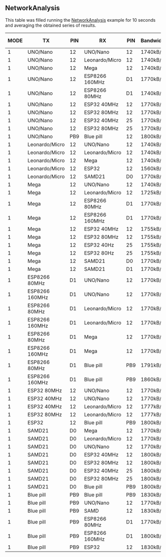 ## NetworkAnalysis
This table was filled running the [NetworkAnalysis](../../../../examples/ARDUINO/Local/SoftwareBitBang/NetworkAnalysis) example for 10 seconds and averaging the obtained series of results.

| MODE | TX             | PIN | RX             | PIN | Bandwidth | Packets/s | Success rate |
|------|----------------|-----|----------------|-----|-----------|-----------|--------------|
| 1    | UNO/Nano       | 12  | UNO/Nano       | 12  | 1740kB/s  | 58        | 100%         |
| 1    | UNO/Nano       | 12  | Leonardo/Micro | 12  | 1740kB/s  | 58        | 100%         |
| 1    | UNO/Nano       | 12  | Mega           | 12  | 1740kB/s  | 58        | 100%         |
| 1    | UNO/Nano       | 12  | ESP8266 160MHz | D1  | 1770kB/s  | 59        | 100%         |
| 1    | UNO/Nano       | 12  | ESP8266 80MHz  | D1  | 1740kB/s  | 58        | 98.28%       |
| 1    | UNO/Nano       | 12  | ESP32 40MHz    | 12  | 1770kB/s  | 59        | 100%         |
| 1    | UNO/Nano       | 12  | ESP32 80MHz    | 12  | 1770kB/s  | 59        | 100%         |
| 1    | UNO/Nano       | 12  | ESP32 40MHz    | 25  | 1770kB/s  | 59        | 100%         |
| 1    | UNO/Nano       | 12  | ESP32 80MHz    | 25  | 1770kB/s  | 59        | 100%         |
| 1    | UNO/Nano       | PB9 | Blue pill      | 12  | 1800kB/s  | 60        | 100%         |
| 1    | Leonardo/Micro | 12  | UNO/Nano       | 12  | 1740kB/s  | 58        | 100%         |
| 1    | Leonardo/Micro | 12  | Leonardo/Micro | 12  | 1740kB/s  | 58        | 100%         |
| 1    | Leonardo/Micro | 12  | Mega           | 12  | 1740kB/s  | 58        | 100%         |
| 1    | Leonardo/Micro | 12  | ESP32          | 12  | 1560kB/s  | 52        | 86.54%       |
| 1    | Leonardo/Micro | 12  | SAMD21         | D0  | 1770kB/s  | 59        | 100%         |
| 1    | Mega           | 12  | UNO/Nano       | 12  | 1740kB/s  | 58        | 100%         |
| 1    | Mega           | 12  | Leonardo/Micro | 12  | 1725kB/s  | 58        | 100%         |
| 1    | Mega           | 12  | ESP8266 80MHz  | D1  | 1770kB/s  | 59        | 100%         |
| 1    | Mega           | 12  | ESP8266 160MHz | D1  | 1770kB/s  | 59        | 100%         |
| 1    | Mega           | 12  | ESP32 40MHz    | 12  | 1755kB/s  | 58.5      | 99.5%        |
| 1    | Mega           | 12  | ESP32 80MHz    | 12  | 1755kB/s  | 58.5      | 99.5%        |
| 1    | Mega           | 12  | ESP32 40Hz     | 25  | 1755kB/s  | 58.5      | 99.5%        |
| 1    | Mega           | 12  | ESP32 80Hz     | 25  | 1755kB/s  | 58.5      | 99.5%        |
| 1    | Mega           | 12  | SAMD21         | D0  | 1770kB/s  | 59        | 100%         |
| 1    | Mega           | 12  | SAMD21         | D1  | 1770kB/s  | 59        | 100%         |
| 1    | ESP8266 80MHz  | D1  | UNO/Nano       | 12  | 1770kB/s  | 59        | 100%         |
| 1    | ESP8266 160MHz | D1  | UNO/Nano       | 12  | 1770kB/s  | 59        | 100%         |
| 1    | ESP8266 80MHz  | D1  | Leonardo/Micro | 12  | 1770kB/s  | 59        | 100%         |
| 1    | ESP8266 160MHz | D1  | Leonardo/Micro | 12  | 1770kB/s  | 59        | 100%         |
| 1    | ESP8266 80MHz  | D1  | Mega           | 12  | 1770kB/s  | 59        | 100%         |
| 1    | ESP8266 160MHz | D1  | Mega           | 12  | 1770kB/s  | 59        | 100%         |
| 1    | ESP8266 80MHz  | D1  | Blue pill      | PB9 | 1791kB/s  | 61        | 97.9%        |
| 1    | ESP8266 160MHz | D1  | Blue pill      | PB9 | 1860kB/s  | 59        | 100%         |
| 1    | ESP32 80MHz    | 12  | UNO/Nano       | 12  | 1770kB/s  | 59        | 100%         |
| 1    | ESP32 40MHz    | 12  | UNO/Nano       | 12  | 1770kB/s  | 59        | 100%         |
| 1    | ESP32 40MHz    | 12  | Leonardo/Micro | 12  | 1777kB/s  | 59        | 100%         |
| 1    | ESP32 80MHz    | 12  | Leonardo/Micro | 12  | 1777kB/s  | 59        | 100%         |
| 1    | ESP32          | 12  | Blue pill      | PB9 | 1800kB/s  | 60        | 100%         |
| 1    | SAMD21         | D0  | Mega           | 12  | 1770kB/s  | 58        | 98.28%       |
| 1    | SAMD21         | D0  | Leonardo/Micro | 12  | 1770kB/s  | 59        | 100%         |
| 1    | SAMD21         | D0  | UNO/Nano       | 12  | 1770kB/s  | 59        | 100%         |
| 1    | SAMD21         | D0  | ESP32 40MHz    | 12  | 1800kB/s  | 60        | 100%         |
| 1    | SAMD21         | D0  | ESP32 80MHz    | 12  | 1800kB/s  | 60        | 100%         |
| 1    | SAMD21         | D0  | ESP32 40MHz    | 25  | 1800kB/s  | 60        | 100%         |
| 1    | SAMD21         | D0  | ESP32 80MHz    | 25  | 1800kB/s  | 60        | 100%         |
| 1    | SAMD21         | D0  | Blue pill      | PB9 | 1800kB/s  | 60        | 100%         |
| 1    | Blue pill      | PB9 | Blue pill      | PB9 | 1830kB/s  | 62        | 100%         |
| 1    | Blue pill      | PB9 | UNO/Nano       | 12  | 1770kB/s  | 59        | 100%         |
| 1    | Blue pill      | PB9 | SAMD           | 12  | 1830kB/s  | 61        | 100%         |
| 1    | Blue pill      | PB9 | ESP8266 80MHz  | D1  | 1770kB/s  | 59        | 99%          |
| 1    | Blue pill      | PB9 | ESP8266 160MHz | D1  | 1800kB/s  | 60        | 100%         |
| 1    | Blue pill      | PB9 | ESP32          | 12  | 1830kB/s  | 61        | 100%         |
